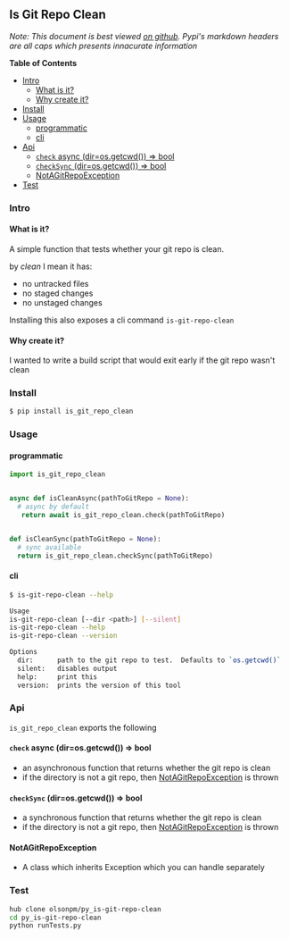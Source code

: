 ## Is Git Repo Clean

*Note: This document is best viewed [on github](github.com/olsonpm/py_is-git-repo-clean).
Pypi's markdown headers are all caps which presents innacurate information*

<!-- START doctoc generated TOC please keep comment here to allow auto update -->
<!-- DON'T EDIT THIS SECTION, INSTEAD RE-RUN doctoc TO UPDATE -->
**Table of Contents**

- [Intro](#intro)
    - [What is it?](#what-is-it)
    - [Why create it?](#why-create-it)
- [Install](#install)
- [Usage](#usage)
    - [programmatic](#programmatic)
    - [cli](#cli)
- [Api](#api)
    - [`check` async (dir=os.getcwd()) => bool](#check-async-dirosgetcwd--bool)
    - [`checkSync` (dir=os.getcwd()) => bool](#checksync-dirosgetcwd--bool)
    - [NotAGitRepoException](#notagitrepoexception)
- [Test](#test)

<!-- END doctoc generated TOC please keep comment here to allow auto update -->


### Intro

#### What is it?

A simple function that tests whether your git repo is clean.

by *clean* I mean it has:
- no untracked files
- no staged changes
- no unstaged changes

Installing this also exposes a cli command `is-git-repo-clean`


#### Why create it?

I wanted to write a build script that would exit early if the git repo
wasn't clean


### Install

```sh
$ pip install is_git_repo_clean
```


### Usage

#### programmatic

```python
import is_git_repo_clean


async def isCleanAsync(pathToGitRepo = None):
  # async by default
   return await is_git_repo_clean.check(pathToGitRepo)


def isCleanSync(pathToGitRepo = None):
  # sync available
  return is_git_repo_clean.checkSync(pathToGitRepo)
```

#### cli

```sh
$ is-git-repo-clean --help

Usage
is-git-repo-clean [--dir <path>] [--silent]
is-git-repo-clean --help
is-git-repo-clean --version

Options
  dir:      path to the git repo to test.  Defaults to `os.getcwd()`
  silent:   disables output
  help:     print this
  version:  prints the version of this tool
```


### Api

`is_git_repo_clean` exports the following

#### `check` async (dir=os.getcwd()) => bool
 - an asynchronous function that returns whether the git repo is clean
 - if the directory is not a git repo, then
   [NotAGitRepoException](#NotAGitRepoException) is thrown

#### `checkSync` (dir=os.getcwd()) => bool
 - a synchronous function that returns whether the git repo is clean
 - if the directory is not a git repo, then
   [NotAGitRepoException](#NotAGitRepoException) is thrown

#### NotAGitRepoException
 - A class which inherits Exception which you can handle separately


### Test

```sh
hub clone olsonpm/py_is-git-repo-clean
cd py_is-git-repo-clean
python runTests.py
```
